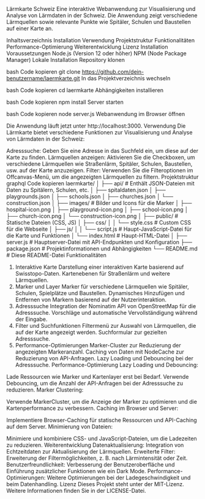 Lärmkarte Schweiz
Eine interaktive Webanwendung zur Visualisierung und Analyse von Lärmdaten in der Schweiz. Die Anwendung zeigt verschiedene Lärmquellen sowie relevante Punkte wie Spitäler, Schulen und Baustellen auf einer Karte an.

Inhaltsverzeichnis
Installation
Verwendung
Projektstruktur
Funktionalitäten
Performance-Optimierung
Weiterentwicklung
Lizenz
Installation
Voraussetzungen
Node.js (Version 12 oder höher)
NPM (Node Package Manager)
Lokale Installation
Repository klonen

bash
Code kopieren
git clone https://github.com/dein-benutzername/laermkarte.git
In das Projektverzeichnis wechseln

bash
Code kopieren
cd laermkarte
Abhängigkeiten installieren

bash
Code kopieren
npm install
Server starten

bash
Code kopieren
node server.js
Webanwendung im Browser öffnen

Die Anwendung läuft jetzt unter http://localhost:3000.
Verwendung
Die Lärmkarte bietet verschiedene Funktionen zur Visualisierung und Analyse von Lärmdaten in der Schweiz:

Adresssuche: Geben Sie eine Adresse in das Suchfeld ein, um diese auf der Karte zu finden.
Lärmquellen anzeigen: Aktivieren Sie die Checkboxen, um verschiedene Lärmquellen wie Straßenlärm, Spitäler, Schulen, Baustellen, usw. auf der Karte anzuzeigen.
Filter: Verwenden Sie die Filteroptionen im Offcanvas-Menü, um die angezeigten Lärmquellen zu filtern.
Projektstruktur
graphql
Code kopieren
laermkarte/
│
├── api/                    # Enthält JSON-Dateien mit Daten zu Spitälern, Schulen, etc.
│   ├── spitaldaten.json
│   ├── playgrounds.json
│   ├── schools.json
│   ├── churches.json
│   └── construction.json
│
├── images/                 # Bilder und Icons für die Marker
│   ├── hospital-icon.png
│   ├── playground-icon.png
│   ├── school-icon.png
│   ├── church-icon.png
│   └── construction-icon.png
│
├── public/                 # Statische Dateien (CSS, JS)
│   ├── css/
│   │   └── style.css       # Custom CSS für die Webseite
│   ├── js/
│   │   └── script.js       # Haupt-JavaScript-Datei für die Karte und Funktionen
│   └── index.html          # Haupt-HTML-Datei
│
├── server.js               # Hauptserver-Datei mit API-Endpunkten und Konfiguration
├── package.json            # Projektinformationen und Abhängigkeiten
└── README.md               # Diese README-Datei
Funktionalitäten
1. Interaktive Karte
Darstellung einer interaktiven Karte basierend auf Swisstopo-Daten.
Kartenebenen für Straßenlärm und weitere Lärmquellen.
2. Marker und Layer
Marker für verschiedene Lärmquellen wie Spitäler, Schulen, Spielplätze und Baustellen.
Dynamisches Hinzufügen und Entfernen von Markern basierend auf der Nutzerinteraktion.
3. Adresssuche
Integration der Nominatim API von OpenStreetMap für die Adresssuche.
Vorschläge und automatische Vervollständigung während der Eingabe.
4. Filter und Suchfunktionen
Filtermenü zur Auswahl von Lärmquellen, die auf der Karte angezeigt werden.
Suchformular zur gezielten Adresssuche.
5. Performance-Optimierungen
Marker-Cluster zur Reduzierung der angezeigten Markeranzahl.
Caching von Daten mit NodeCache zur Reduzierung von API-Anfragen.
Lazy Loading und Debouncing bei der Adresssuche.
Performance-Optimierung
Lazy Loading und Debouncing:

Lade Ressourcen wie Marker und Kartenlayer erst bei Bedarf.
Verwende Debouncing, um die Anzahl der API-Anfragen bei der Adresssuche zu reduzieren.
Marker Clustering:

Verwende MarkerCluster, um die Anzeige der Marker zu optimieren und die Kartenperformance zu verbessern.
Caching im Browser und Server:

Implementiere Browser-Caching für statische Ressourcen und API-Caching auf dem Server.
Minimierung von Dateien:

Minimiere und kombiniere CSS- und JavaScript-Dateien, um die Ladezeiten zu reduzieren.
Weiterentwicklung
Datenaktualisierung: Integration von Echtzeitdaten zur Aktualisierung der Lärmquellen.
Erweiterte Filter: Erweiterung der Filtermöglichkeiten, z. B. nach Lärmintensität oder Zeit.
Benutzerfreundlichkeit: Verbesserung der Benutzeroberfläche und Einführung zusätzlicher Funktionen wie ein Dark Mode.
Performance-Optimierungen: Weitere Optimierungen bei der Ladegeschwindigkeit und beim Datenhandling.
Lizenz
Dieses Projekt steht unter der MIT-Lizenz. Weitere Informationen finden Sie in der LICENSE-Datei.

